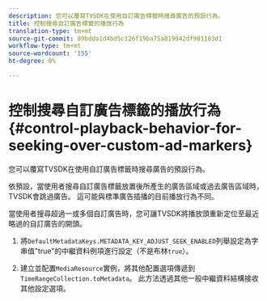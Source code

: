 ```yaml
---
description: 您可以覆寫TVSDK在使用自訂廣告標籤時搜尋廣告的預設行為。
title: 控制搜尋自訂廣告標籤的播放行為
translation-type: tm+mt
source-git-commit: 89bdda1d4bd5c126f19ba75a819942df901183d1
workflow-type: tm+mt
source-wordcount: '155'
ht-degree: 0%

---
```



# 控制搜尋自訂廣告標籤的播放行為{#control-playback-behavior-for-seeking-over-custom-ad-markers}

您可以覆寫TVSDK在使用自訂廣告標籤時搜尋廣告的預設行為。

依預設，當使用者搜尋自訂廣告標籤放置後所產生的廣告區域或過去廣告區域時，TVSDK會跳過廣告。 這可能與標準廣告插播的目前播放行為不同。

當使用者搜尋超過一或多個自訂廣告時，您可讓TVSDK將播放頭重新定位至最近略過的自訂廣告的開頭。

1. 將`DefaultMetadataKeys.METADATA_KEY_ADJUST_SEEK_ENABLED`列舉設定為字串值&quot;true&quot;的中繼資料例項進行設定（不是布林`true`）。

1. 建立並配置`MediaResource`實例，將其他配置選項傳遞到`TimeRangeCollection.toMetadata`。 此方法透過其他一般中繼資料結構接收其他設定選項。

